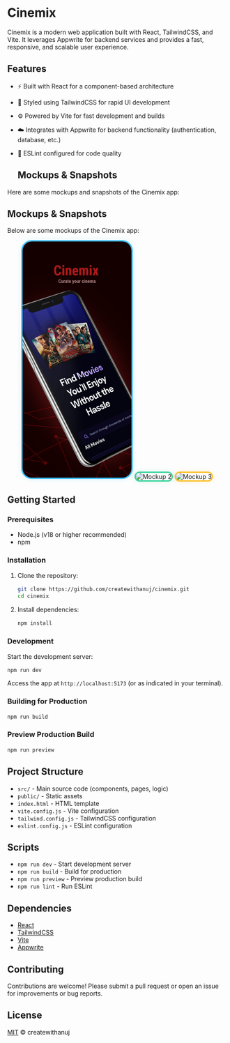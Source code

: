 # Cinemix

Cinemix is a modern web application built with React, TailwindCSS, and Vite. It leverages Appwrite for backend services and provides a fast, responsive, and scalable user experience.

## Features

- ⚡ Built with React for a component-based architecture
- 🎨 Styled using TailwindCSS for rapid UI development
- ⚙️ Powered by Vite for fast development and builds
- ☁️ Integrates with Appwrite for backend functionality (authentication, database, etc.)
- 📝 ESLint configured for code quality

  ## Mockups & Snapshots

Here are some mockups and snapshots of the Cinemix app:

## Mockups & Snapshots

Below are some mockups of the Cinemix app:

<p align="center">
  <img src="public/Mockup1.png" alt="Mockup 1" width="250" style="border: 3px solid #38bdf8; border-radius: 24px; box-shadow: 0 0 12px #38bdf833; "/>
  <img src="public/Mockup2.png" alt="Mockup 2" width="250" style="border: 3px solid #34d399; border-radius: 24px; box-shadow: 0 0 12px #34d39933;" />
  <img src="public/Mockup.png" alt="Mockup 3" width="250" style="border: 3px solid #fbbf24; border-radius: 24px; box-shadow: 0 0 12px #fbbf2433;" />
</p>

## Getting Started

### Prerequisites

- Node.js (v18 or higher recommended)
- npm

### Installation

1. Clone the repository:
   ```bash
   git clone https://github.com/createwithanuj/cinemix.git
   cd cinemix
   ```

2. Install dependencies:
   ```bash
   npm install
   ```

### Development

Start the development server:
```bash
npm run dev
```
Access the app at `http://localhost:5173` (or as indicated in your terminal).

### Building for Production

```bash
npm run build
```

### Preview Production Build

```bash
npm run preview
```

## Project Structure

- `src/` - Main source code (components, pages, logic)
- `public/` - Static assets
- `index.html` - HTML template
- `vite.config.js` - Vite configuration
- `tailwind.config.js` - TailwindCSS configuration
- `eslint.config.js` - ESLint configuration

## Scripts

- `npm run dev` - Start development server
- `npm run build` - Build for production
- `npm run preview` - Preview production build
- `npm run lint` - Run ESLint

## Dependencies

- [React](https://react.dev/)
- [TailwindCSS](https://tailwindcss.com/)
- [Vite](https://vitejs.dev/)
- [Appwrite](https://appwrite.io/)

## Contributing

Contributions are welcome! Please submit a pull request or open an issue for improvements or bug reports.

## License

[MIT](LICENSE) © createwithanuj
